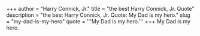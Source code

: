 +++
author = "Harry Connick, Jr."
title = "the best Harry Connick, Jr. Quote"
description = "the best Harry Connick, Jr. Quote: My Dad is my hero."
slug = "my-dad-is-my-hero"
quote = '''My Dad is my hero.'''
+++
My Dad is my hero.
